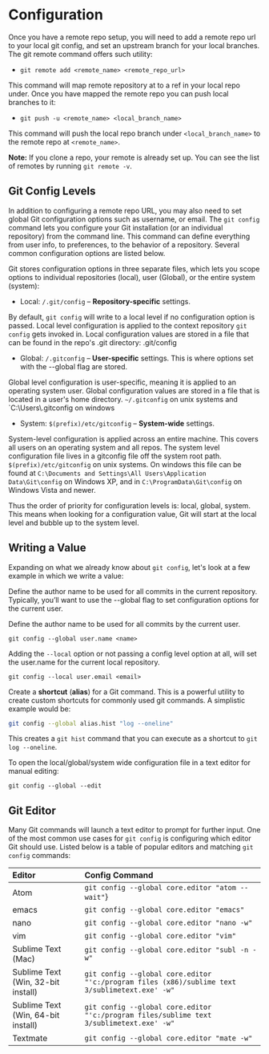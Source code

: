 # Configuration

Once you have a remote repo setup, you will need to add a remote repo url to your local git config, and set an upstream branch for your local branches. The git remote command offers such utility:
- `git remote add <remote_name> <remote_repo_url>`

This command will map remote repository at  to a ref in your local repo under. Once you have mapped the remote repo you can push local branches to it:
- `git push -u <remote_name> <local_branch_name>`

This command will push the local repo branch under `<local_branch_name>` to the remote repo at `<remote_name>`.

**Note:** If you clone a repo, your remote is already set up. You can see the list of remotes by running `git remote -v`.

## Git Config Levels
In addition to configuring a remote repo URL, you may also need to set global Git configuration options such as username, or email. The `git config` command lets you configure your Git installation (or an individual repository) from the command line. This command can define everything from user info, to preferences, to the behavior of a repository. Several common configuration options are listed below.

Git stores configuration options in three separate files, which lets you scope options to individual repositories (local), user (Global), or the entire system (system):
- Local: `/.git/config` – **Repository-specific** settings.

By default, `git config` will write to a local level if no configuration option is passed. Local level configuration is applied to the context repository `git config` gets invoked in. Local configuration values are stored in a file that can be found in the repo's .git directory: .git/config

- Global: `/.gitconfig` – **User-specific** settings. This is where options set with the --global flag are stored.

Global level configuration is user-specific, meaning it is applied to an operating system user. Global configuration values are stored in a file that is located in a user's home directory. `~/.gitconfig` on unix systems and `C:\Users\\.gitconfig on windows

- System: `$(prefix)/etc/gitconfig` – **System-wide** settings.

System-level configuration is applied across an entire machine. This covers all users on an operating system and all repos. The system level configuration file lives in a gitconfig file off the system root path. `$(prefix)/etc/gitconfig` on unix systems. On windows this file can be found at `C:\Documents and Settings\All Users\Application Data\Git\config` on Windows XP, and in `C:\ProgramData\Git\config` on Windows Vista and newer.

Thus the order of priority for configuration levels is: local, global, system. This means when looking for a configuration value, Git will start at the local level and bubble up to the system level.

## Writing a Value
Expanding on what we already know about `git config`, let's look at a few example in which we write a value:

Define the author name to be used for all commits in the current repository. Typically, you’ll want to use the --global flag to set configuration options for the current user.

Define the author name to be used for all commits by the current user.
```
git config --global user.name <name>
```

Adding the `--local` option or not passing a config level option at all, will set the user.name for the current local repository.
```
git config --local user.email <email>
```

Create a **shortcut** (**alias**) for a Git command. This is a powerful utility to create custom shortcuts for commonly used git commands. A simplistic example would be:

```bash
git config --global alias.hist "log --oneline"
```
This creates a `git hist` command that you can execute as a shortcut to `git log --oneline`.

To open the local/global/system wide configuration file in a text editor for manual editing:
```
git config --global --edit
```
## Git Editor
Many Git commands will launch a text editor to prompt for further input. One of the most common use cases for `git config` is configuring which editor Git should use. Listed below is a table of popular editors and matching `git config` commands:


|Editor|Config Command|
|:--|:--|
|Atom|`git config --global core.editor "atom --wait"`}
|emacs|`git config --global core.editor "emacs"`|
|nano|`git config --global core.editor "nano -w"`|
|vim|`git config --global core.editor "vim"`|
|Sublime Text (Mac)|`git config --global core.editor "subl -n -w"`|
|Sublime Text (Win, 32-bit install)|`git config --global core.editor "'c:/program files (x86)/sublime text 3/sublimetext.exe' -w"`|
|Sublime Text (Win, 64-bit install)|`git config --global core.editor "'c:/program files/sublime text 3/sublimetext.exe' -w"`|
|Textmate|`git config --global core.editor "mate -w"`|